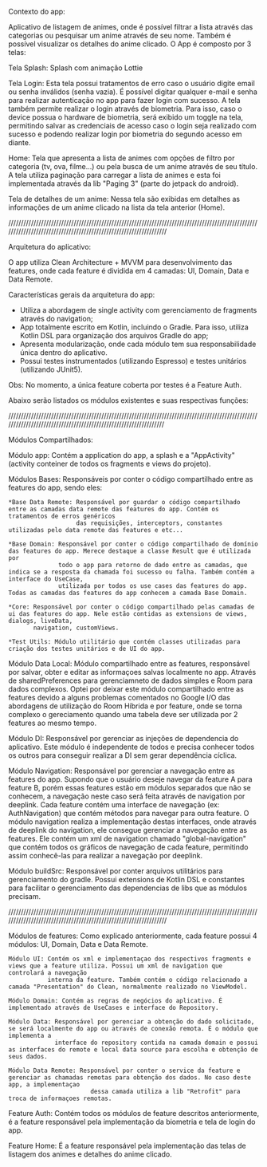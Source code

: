 Contexto do app:

Aplicativo de listagem de animes, onde é possível filtrar a lista através das categorias ou pesquisar um anime através de seu nome. Também é possível visualizar os
detalhes do anime clicado. O App é composto por 3 telas:

Tela Splash: Splash com animação Lottie

Tela Login: Esta tela possui tratamentos de erro caso o usuário digite email ou senha inválidos (senha vazia). É possível digitar qualquer e-mail e senha para 
realizar autenticação no app para fazer login com sucesso. A tela também permite realizar o login através de biometria. Para isso, caso o device possua o hardware
de biometria, será exibido um toggle na tela, permitindo salvar as credenciais de acesso caso o login seja realizado com sucesso e podendo realizar login por
biometria do segundo acesso em diante.

Home: Tela que apresenta a lista de animes com opções de filtro por categoria (tv, ova, filme...) ou pela busca de um anime através de seu título. A tela utiliza
paginação para carregar a lista de animes e esta foi implementada através da lib "Paging 3" (parte do jetpack do android).

Tela de detalhes de um anime: Nessa tela são exibidas em detalhes as informações de um anime clicado na lista da tela anterior (Home).

//////////////////////////////////////////////////////////////////////////////////////////////////////////////////////////////////////////////////////////////////

Arquitetura do aplicativo:

O app utiliza Clean Architecture + MVVM para desenvolvimento das features, onde cada feature é dividida em 4 camadas: UI, Domain, Data e Data Remote.

Características gerais da arquitetura do app:

* Utiliza a abordagem de single activity com gerenciamento de fragments através do navigation;
* App totalmente escrito em Kotlin, incluindo o Gradle. Para isso, utiliza Kotlin DSL para organização dos arquivos Gradle do app;
* Apresenta modularização, onde cada módulo tem sua responsabilidade única dentro do aplicativo.
* Possui testes instrumentados (utilizando Espresso) e testes unitários (utilizando JUnit5).

Obs: No momento, a única feature coberta por testes é a Feature Auth.

Abaixo serão listados os módulos existentes e suas respectivas funções:

/////////////////////////////////////////////////////////////////////////////////////////////////////////////////////////////////////////////////////////////////

Módulos Compartilhados:

Módulo app: Contém a application do app, a splash e a "AppActivity" (activity conteiner de todos os fragments e views do projeto).

Módulos Bases: Responsáveis por conter o código compartilhado entre as features do app, sendo eles:

    *Base Data Remote: Responsável por guardar o código compartilhado entre as camadas data remote das features do app. Contém os tratamentos de erros genéricos 
                       das requisições, interceptors, constantes utilizadas pelo data remote das features e etc...
      
    *Base Domain: Responsável por conter o código compartilhado de domínio das features do app. Merece destaque a classe Result que é utilizada por
                  todo o app para retorno de dado entre as camadas, que indica se a resposta da chamada foi sucesso ou falha. Também contém a interface do UseCase,
                  utilizada por todos os use cases das features do app. Todas as camadas das features do app conhecem a camada Base Domain.
                  
    *Core: Responsável por conter o código compartilhado pelas camadas de ui das features do app. Nele estão contidas as extensions de views, dialogs, liveData,
           navigation, customViews.
           
    *Test Utils: Módulo utilitário que contém classes utilizadas para criação dos testes unitários e de UI do app.

Módulo Data Local: Módulo compartilhado entre as features, responsável por salvar, obter e editar as informaçoes salvas localmente no app. Através de
sharedPreferences para gerenciamneto de dados simples e Room para dados complexos. Optei por deixar este módulo compartilhado entre as features devido
a alguns problemas comentados no Google I/O das abordagens de utilização do Room Híbrida e por feature, onde se torna complexo o gereciamento quando
uma tabela deve ser utilizada por 2 features ao mesmo tempo.

Módulo DI: Responsável por gerenciar as injeções de dependencia do aplicativo. Este módulo é independente de todos e precisa conhecer todos os outros
para conseguir realizar a DI sem gerar dependência cíclica.

Módulo Navigation: Responsável por gerenciar a navegação entre as features do app. Supondo que o usuário deseje navegar da feature A para feature B,
porém essas features estão em módulos separados que não se conhecem, a navegação neste caso será feita através de navigation por deeplink. Cada
feature contém uma interface de navegação (ex: AuthNavigation) que contém métodos para navegar para outra feature. O módulo navigation realiza a
implementação destas interfaces, onde através de deeplink do navigation, ele consegue gerenciar a navegação entre as features. Ele contém um xml de
navigation chamado "global-navigation" que contém todos os gráficos de navegação de cada feature, permitindo assim conhecê-las para realizar a
navegação por deeplink.

Módulo buildSrc: Responsável por conter arquivos utilitários para gerenciamento do gradle. Possui extensions de Kotlin DSL e constantes para facilitar
o gerenciamento das dependencias de libs que as módulos precisam.

//////////////////////////////////////////////////////////////////////////////////////////////////////////////////////////////////////////////////////////////////

Módulos de features: Como explicado anteriormente, cada feature possui 4 módulos: UI, Domain, Data e Data Remote.

    Módulo UI: Contém os xml e implementaçao dos respectivos fragments e views que a feature utiliza. Possui um xml de navigation que controlará a navegação
               interna da feature. Também contém o código relacionado a camada "Presentation" do Clean, normalmente realizado no ViewModel.
                  
    Módulo Domain: Contém as regras de negócios do aplicativo. É implementado através de UseCases e interface do Repository.
       
    Módulo Data: Responsável por gerenciar a obtenção do dado solicitado, se será localmente do app ou através de conexão remota. É o módulo que implementa a
                 interface do repository contida na camada domain e possui as interfaces do remote e local data source para escolha e obtenção de seus dados.
                    
    Módulo Data Remote: Responsável por conter o service da feature e gerenciar as chamadas remotas para obtenção dos dados. No caso deste app, a implementaçao
                           dessa camada utiliza a lib "Retrofit" para troca de informaçoes remotas.

Feature Auth: Contém todos os módulos de feature descritos anteriormente, é a feature responsável pela implementação da biometria e tela de login do
app.

Feature Home: É a feature responsável pela implementação das telas de listagem dos animes e detalhes do anime clicado.
